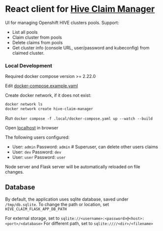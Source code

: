 # React client for <a href="https://github.com/RedHatQE/hive-claim-manager" target="_blank">Hive Claim Manager</a>

UI for managing Openshift HIVE clusters pools.
Support:

- List all pools
- Claim cluster from pools
- Delete claims from pools
- Get cluster info (console URL, user/password and kubeconfig) from claimed cluster.

### Local Development

Required docker compose version >= 2.22.0

Edit [docker-compose.example.yaml](docker-compose.example.yaml)

Create docker network, if it does not exist:

```bash
docker network ls
docker network create hive-claim-manager
```

Run `docker compose -f .local/docker-compose.yaml up --watch --build`

Open <a href="http://localhost" target="_blank">localhost</a> in browser

The following users configured:

- User: `admin` Password: `admin` # Superuser, can delete other users claims <!--pragma: allowlist secret-->
- User: `dev` Password: `dev` <!--pragma: allowlist secret-->
- User: `user` Password: `user` <!--pragma: allowlist secret-->

Node server and Flask server will be automatically reloaded on file changes.

## Database

By default, the application uses sqlite database, saved under `/tmp/db.sqlite`.
To change the path or location, set `HIVE_CLAIM_FLASK_APP_DB_PATH`

For external storage, set to `sqlite://<username>:<password>@<host>:<port>/<database>`
For different path, set to `sqlite:////<dir>/<filename>`
